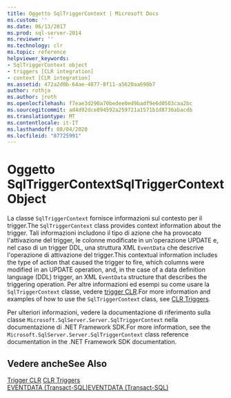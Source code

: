 ```yaml
---
title: Oggetto SqlTriggerContext | Microsoft Docs
ms.custom: ''
ms.date: 06/13/2017
ms.prod: sql-server-2014
ms.reviewer: ''
ms.technology: clr
ms.topic: reference
helpviewer_keywords:
- SqlTriggerContext object
- triggers [CLR integration]
- context [CLR integration]
ms.assetid: 472a2d0b-64ae-4877-8f11-a5620aa698b7
author: rothja
ms.author: jroth
ms.openlocfilehash: f7eae3d290a70bedee0ed9badf9e6d0503caa2bc
ms.sourcegitcommit: ad4d92dce894592a259721a1571b1d8736abacdb
ms.translationtype: MT
ms.contentlocale: it-IT
ms.lasthandoff: 08/04/2020
ms.locfileid: "87725991"
---
```

# <a name="sqltriggercontext-object"></a><span data-ttu-id="99209-102">Oggetto SqlTriggerContext</span><span class="sxs-lookup"><span data-stu-id="99209-102">SqlTriggerContext Object</span></span>
  <span data-ttu-id="99209-103">La classe `SqlTriggerContext` fornisce informazioni sul contesto per il trigger.</span><span class="sxs-lookup"><span data-stu-id="99209-103">The `SqlTriggerContext` class provides context information about the trigger.</span></span> <span data-ttu-id="99209-104">Tali informazioni includono il tipo di azione che ha provocato l'attivazione del trigger, le colonne modificate in un'operazione UPDATE e, nel caso di un trigger DDL, una struttura XML `EventData` che descrive l'operazione di attivazione del trigger.</span><span class="sxs-lookup"><span data-stu-id="99209-104">This contextual information includes the type of action that caused the trigger to fire, which columns were modified in an UPDATE operation, and, in the case of a data definition language (DDL) trigger, an XML `EventData` structure that describes the triggering operation.</span></span> <span data-ttu-id="99209-105">Per altre informazioni ed esempi su come usare la `SqlTriggerContext` classe, vedere [trigger CLR](../../database-engine/dev-guide/clr-triggers.md).</span><span class="sxs-lookup"><span data-stu-id="99209-105">For more information and examples of how to use the `SqlTriggerContext` class, see [CLR Triggers](../../database-engine/dev-guide/clr-triggers.md).</span></span>  
  
 <span data-ttu-id="99209-106">Per ulteriori informazioni, vedere la documentazione di riferimento sulla classe `Microsoft.SqlServer.Server.SqlTriggerContext` nella documentazione di .NET Framework SDK.</span><span class="sxs-lookup"><span data-stu-id="99209-106">For more information, see the `Microsoft.SqlServer.Server.SqlTriggerContext` class reference documentation in the .NET Framework SDK documentation.</span></span>  
  
## <a name="see-also"></a><span data-ttu-id="99209-107">Vedere anche</span><span class="sxs-lookup"><span data-stu-id="99209-107">See Also</span></span>  
 <span data-ttu-id="99209-108">[Trigger CLR](../../database-engine/dev-guide/clr-triggers.md) </span><span class="sxs-lookup"><span data-stu-id="99209-108">[CLR Triggers](../../database-engine/dev-guide/clr-triggers.md) </span></span>  
 [<span data-ttu-id="99209-109">EVENTDATA &#40;Transact-SQL&#41;</span><span class="sxs-lookup"><span data-stu-id="99209-109">EVENTDATA &#40;Transact-SQL&#41;</span></span>](/sql/t-sql/functions/eventdata-transact-sql)  
  
  
